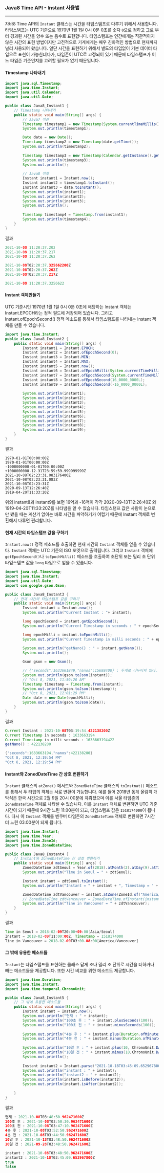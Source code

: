 ### Java8 Time API - Instant 사용법

----

자바8 Time API의 `Instant` 클래스는 시간을 타임스탬프로 다루기 위해서 사용합니다. 타임스탬프는 UTC 기준으로 1970년 1월 1일 0시 0분 0초를 숫자 `0`으로 정하고 그로 부터 경과된 시간을 양수 또는 음수로 표현합니다. 타임스탬프는 인간에게는 직관적이지 않은 시간의 표현 방법이지만 고전적으로 기계에게는 매우 친화적인 방법으로 현재까지 널리 사용되어 왔습니다. 일단 시간을 표현하기 위해서 별도의 타입없이 기본 데이터 타입으로 표현이 가능한데다가, 타임존이 UTC로 고정되어 있기 때문에 타임스탬프가 어느 타임존 기준인지를 고려할 필요가 없기 때문입니다.



#### Timestamp 나타내기

```java
import java.sql.Timestamp;
import java.time.Instant;
import java.util.Calendar;
import java.util.Date;

public class Java8_Instant1 {
	// Timestamp 나타내기
	public static void main(String[] args) {
		// Java7 이전
		Timestamp timestamp1 = new Timestamp(System.currentTimeMillis());
		System.out.println(timestamp1);

		Date date = new Date();
		Timestamp timestamp2 = new Timestamp(date.getTime());
		System.out.println(timestamp2);
		
		Timestamp timestamp3 = new Timestamp(Calendar.getInstance().getTimeInMillis());
		System.out.println(timestamp3);
		System.out.println();
		
		// Java8 이후
		Instant instant1 = Instant.now();
		Instant instant2 = timestamp1.toInstant();
		Instant instant3 = date.toInstant();
		System.out.println(instant1);
		System.out.println(instant2);
		System.out.println(instant3);
		System.out.println();
		
		Timestamp timestamp4 = Timestamp.from(instant1);
		System.out.println(timestamp4);
	}
}
```

결과

```java
2021-10-08 11:20:37.202
2021-10-08 11:20:37.217
2021-10-08 11:20:37.262

2021-10-08T02:20:37.325662200Z
2021-10-08T02:20:37.202Z
2021-10-08T02:20:37.217Z

2021-10-08 11:20:37.3256622
```



#### Instant 객체만들기

UTC 기준시인 1970년 1월 1일 0시 0분 0초에 해당하는 Instant 객체는 Instant.EPOCH라는 정적 필드에 저장되어 있습니다. 
그리고 Instant.ofEpochSecond() 정적 메소드를 통해서 타임스탬프를 나타내는 Instant 객체를 만들 수 있습니다. 

```java
import java.time.Instant;
public class Java8_Instant2 {
	public static void main(String[] args) {
		Instant instant1 = Instant.EPOCH;
		Instant instant2 = Instant.ofEpochSecond(0);
		Instant instant3 = Instant.MIN;
		Instant instant4 = Instant.MAX;
		Instant instant5 = Instant.now();
		Instant instant6 = Instant.ofEpochMilli(System.currentTimeMillis());
		Instant instant7 = Instant.ofEpochSecond(System.currentTimeMillis()/1000);
		Instant instant8 = Instant.ofEpochSecond(16_0000_0000L);
		Instant instant9 = Instant.ofEpochSecond(-16_0000_0000L);
		
		System.out.println(instant1);
		System.out.println(instant2);
		System.out.println(instant3);
		System.out.println(instant4);
		System.out.println(instant5);
		System.out.println(instant6);
		System.out.println(instant7);
		System.out.println(instant8);
		System.out.println(instant9);
	}
}
```

결과

```
1970-01-01T00:00:00Z
1970-01-01T00:00:00Z
-1000000000-01-01T00:00:00Z
+1000000000-12-31T23:59:59.999999999Z
2021-10-08T02:23:31.083176400Z
2021-10-08T02:23:31.083Z
2021-10-08T02:23:31Z
2020-09-13T12:26:40Z
1919-04-20T11:33:20Z
```

위의  instant8과 instant9를 보면 16억과 -16억이 각각 2020-09-13T12:26:40Z 와 1919-04-20T11:33:20Z를 나타냄을 알 수 있습니다. 타임스탬프 값은 사람이 눈으로만 봤을 때는 계산기 없이는 바로 시간을 파악하기가 어렵기 때문에  Instant 객체로 변환해서 다루면 편리합니다.		



#### 현재 시간의 타임스탬프 값을 구하기

`Instant.now()` 정적 메소드를 호출하면 현재 시간의 `Instant` 객체를 얻을 수 있습니다. `Instant` 객체는 UTC 기준의 ISO 포멧으로 출력됩니다. 그리고 `Instant` 객체에 `getEpochSecond()`나 `toEpochMilli()` 메소드를 호출하여 초단위 또는 밀리 초 단위 타임스탬프 값을 `long` 타입으로 얻을 수 있습니다.

```java
import java.sql.Timestamp;
import java.time.Instant;
import java.util.Date;
import com.google.gson.Gson;

public class Java8_Instant3 {
	// 현재 시간의 타임스탬프 값을 구하기
	public static void main(String[] args) {
		Instant instant = Instant.now();
		System.out.println("Current Instant : "+ instant);

		long epochSecond = instant.getEpochSecond();
		System.out.println("Current Timestamp in seconds : " + epochSecond);

		long epochMilli = instant.toEpochMilli();
		System.out.println("Current Timestamp in milli seconds : " + epochMilli);		
		
		System.out.println("getNano() : " + instant.getNano());		
		System.out.println();

		Gson gson = new Gson();

		// {"seconds":1633661849,"nanos":15688400} : 두개로 나누어져 있다. 
		System.out.println(gson.toJson(instant));
		// "Oct 8, 2021, 11:59:20 AM"
		Timestamp timestamp = Timestamp.from(instant);
		System.out.println(gson.toJson(timestamp));
		// "Oct 8, 2021, 12:01:29 PM"
		Date date = new Date(epochMilli);
		System.out.println(gson.toJson(date));
	}
}

```

결과

```java
Current Instant : 2021-10-08T03:19:54.422138200Z
Current Timestamp in seconds : 1633663194
Current Timestamp in milli seconds : 1633663194422
getNano() : 422138200

{"seconds":1633663194,"nanos":422138200}
"Oct 8, 2021, 12:19:54 PM"
"Oct 8, 2021, 12:19:54 PM"
```



#### Instant와 ZonedDateTime 간 상호 변환하기

`Instant` 클래스의 `atZone()` 메서드와 `ZonedDateTime` 클래스의 `toInstnat()` 메소드를 통해서 두 타입의 객체는 서로 변환이 가능합니다. 예를 들어 2018년 동계 올림픽 개막식은 한국 시간으로 2월 9일 20시 00분에 치뤄졌으며 이를 서울 타임존의 `ZonedDateTime` 객체로 나타낼 수 있습니다. 이를 `Instant` 객체로 변환하면 UTC 기준 시간이 되기 때문에 9시간 느린 11:00분이 되고, 타임스탬프 값은 `1518174000`이 됩니다. 다시 이 `Instant` 객체를 벤쿠버 타임존의 `ZonedDateTiem` 객체로 변환하면 7시간 더 느린 03:00분이 되게 됩니다.

```java
import java.time.Instant;
import java.time.Year;
import java.time.ZoneId;
import java.time.ZonedDateTime;

public class Java8_Instant4 {
	// Instant와 ZonedDateTime 간 상호 변환하기
	public static void main(String[] args) {
		ZonedDateTime zdtSeoul = Year.of(2018).atMonth(2).atDay(9).atTime(20, 00).atZone(ZoneId.of("Asia/Seoul"));
		System.out.println("Time in Seoul = " + zdtSeoul);

		Instant instant = zdtSeoul.toInstant();
		System.out.println("Instant = " + instant + ", Timestamp = " + instant.getEpochSecond());

		ZonedDateTime zdtVancouver = instant.atZone(ZoneId.of("America/Vancouver"));
		// ZonedDateTime zdtVancouver = ZonedDateTime.ofInstant(instant, ZoneId.of("America/Vancouver")); 와 동일
		System.out.println("Tine in Vancouver = " + zdtVancouver);
	}
}
```

결과

```java
Time in Seoul = 2018-02-09T20:00+09:00[Asia/Seoul]
Instant = 2018-02-09T11:00:00Z, Timestamp = 1518174000
Tine in Vancouver = 2018-02-09T03:00-08:00[America/Vancouver]
```



#### 그 밖에 유용한 메소드들

`Instant`는 타임스탬프를 표현하는 클래스 답게 초나 밀리 초 단위로 시간을 더하거나 빼는 메소드들을 제공합니다. 또한 시간 비교를 위한 메소드도 제공합니다.

````java
import java.time.Duration;
import java.time.Instant;
import java.time.temporal.ChronoUnit;

public class Java8_Instant5 {
	// 그 밖에 유용한 메소드들
	public static void main(String[] args) {
		Instant instant = Instant.now();
		System.out.println("현재 : " + instant);
		System.out.println("100초 후 : " + instant.plusSeconds(100));
		System.out.println("100초 전 : " + instant.minusSeconds(100));
		
		System.out.println("4분 후 : " + instant.plus(Duration.ofMinutes(4)));
		System.out.println("4분 전 : " + instant.minus(Duration.ofMinutes(4)));
		
		System.out.println("10일 후 : " + instant.plus(10, ChronoUnit.DAYS));
		System.out.println("10일 전 : " + instant.minus(10,ChronoUnit.DAYS));
		System.out.println();
		
		Instant instant2 = Instant.parse("2021-10-18T03:45:09.652967800Z");
		System.out.println("instant : " + instant);
		System.out.println("instant2 : " + instant2);
		System.out.println(instant.isBefore(instant2));
		System.out.println(instant.isAfter(instant2));
		
	}
}
````

결과

```java
현재 : 2021-10-08T03:48:50.962471600Z
100초 후 : 2021-10-08T03:50:30.962471600Z
100초 전 : 2021-10-08T03:47:10.962471600Z
4분 후 : 2021-10-08T03:52:50.962471600Z
4분 전 : 2021-10-08T03:44:50.962471600Z
10일 후 : 2021-10-18T03:48:50.962471600Z
10일 전 : 2021-09-28T03:48:50.962471600Z

instant : 2021-10-08T03:48:50.962471600Z
instant2 : 2021-10-18T03:45:09.652967800Z
true
false
```


